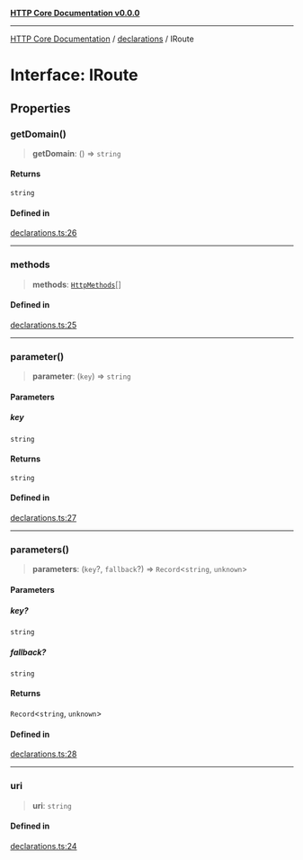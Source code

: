 [**HTTP Core Documentation v0.0.0**](../../README.md)

***

[HTTP Core Documentation](../../modules.md) / [declarations](../README.md) / IRoute

# Interface: IRoute

## Properties

### getDomain()

> **getDomain**: () => `string`

#### Returns

`string`

#### Defined in

[declarations.ts:26](https://github.com/stonemjs/http-core/blob/a162480c16327760396238c341daab61793d5440/src/declarations.ts#L26)

***

### methods

> **methods**: [`HttpMethods`](../enumerations/HttpMethods.md)[]

#### Defined in

[declarations.ts:25](https://github.com/stonemjs/http-core/blob/a162480c16327760396238c341daab61793d5440/src/declarations.ts#L25)

***

### parameter()

> **parameter**: (`key`) => `string`

#### Parameters

##### key

`string`

#### Returns

`string`

#### Defined in

[declarations.ts:27](https://github.com/stonemjs/http-core/blob/a162480c16327760396238c341daab61793d5440/src/declarations.ts#L27)

***

### parameters()

> **parameters**: (`key`?, `fallback`?) => `Record`\<`string`, `unknown`\>

#### Parameters

##### key?

`string`

##### fallback?

`string`

#### Returns

`Record`\<`string`, `unknown`\>

#### Defined in

[declarations.ts:28](https://github.com/stonemjs/http-core/blob/a162480c16327760396238c341daab61793d5440/src/declarations.ts#L28)

***

### uri

> **uri**: `string`

#### Defined in

[declarations.ts:24](https://github.com/stonemjs/http-core/blob/a162480c16327760396238c341daab61793d5440/src/declarations.ts#L24)
